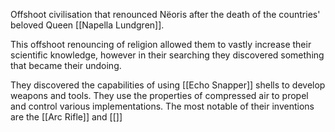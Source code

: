 Offshoot civilisation that renounced Nëoris after the death of the countries' beloved Queen [[Napella Lundgren]].

This offshoot renouncing of religion allowed them to vastly increase their scientific knowledge, however in their searching they discovered something that became their undoing.

They discovered the capabilities of using [[Echo Snapper]] shells to develop weapons and tools. They use the properties of compressed air to propel and control various implementations. The most notable of their inventions are the [[Arc Rifle]] and [[]]